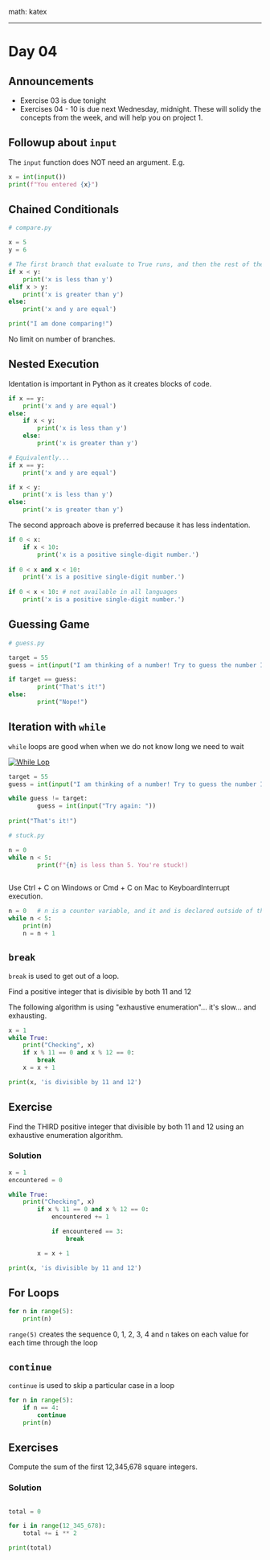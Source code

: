 math: katex

---
# Day 04

## Announcements

- Exercise 03 is due tonight
- Exercises 04 - 10 is due next Wednesday, midnight. These will solidy the concepts from the week, and will help you on project 1.

## Followup about `input`

The `input` function does NOT need an argument. E.g.

``` python
x = int(input())
print(f"You entered {x}")
```

## Chained Conditionals

```python
# compare.py

x = 5
y = 6

# The first branch that evaluate to True runs, and then the rest of the branches are ignored.
if x < y:
    print('x is less than y')
elif x > y:
    print('x is greater than y')
else:
    print('x and y are equal')

print("I am done comparing!")
```

No limit on number of branches.

## Nested Execution

Identation is important in Python as it creates blocks of code.

```python
if x == y:
    print('x and y are equal')
else:
    if x < y:
        print('x is less than y')
    else:
        print('x is greater than y')

# Equivalently... 
if x == y:
    print('x and y are equal')

if x < y:
    print('x is less than y')
else:
    print('x is greater than y')
```

The second approach above is preferred because it has less indentation.

```python
if 0 < x:
    if x < 10:
        print('x is a positive single-digit number.')
 
if 0 < x and x < 10:
    print('x is a positive single-digit number.')
    
if 0 < x < 10: # not available in all languages
    print('x is a positive single-digit number.')
```

## Guessing Game

```python
# guess.py

target = 55
guess = int(input("I am thinking of a number! Try to guess the number I'm thinking of: "))

if target == guess:
        print("That's it!")
else:
        print("Nope!")
```

## Iteration with `while`

`while` loops are good when when we do not know long we need to wait

[![While Lop](https://upload.wikimedia.org/wikipedia/commons/4/43/While-loop-diagram.svg)](https://upload.wikimedia.org/wikipedia/commons/4/43/While-loop-diagram.svg)

```python
target = 55
guess = int(input("I am thinking of a number! Try to guess the number I'm thinking of: "))

while guess != target:
        guess = int(input("Try again: "))
        
print("That's it!")
```

```python
# stuck.py

n = 0
while n < 5:
        print(f"{n} is less than 5. You're stuck!)
        
```

Use Ctrl + C on Windows or Cmd + C on Mac to KeyboardInterrupt execution.

```python
n = 0   # n is a counter variable, and it and is declared outside of the loop
while n < 5:
    print(n)
    n = n + 1
```

## `break`

`break` is used to get out of a loop.

Find a positive integer that is divisible by both 11 and 12

The following algorithm is using "exhaustive enumeration"... it's slow... and exhausting.

``` python
x = 1 
while True:
    print("Checking", x)
    if x % 11 == 0 and x % 12 == 0: 
        break 
    x = x + 1 

print(x, 'is divisible by 11 and 12') 
```

## Exercise

Find the THIRD positive integer that divisible by both 11 and 12 using an exhaustive enumeration algorithm.

### Solution

``` python
x = 1
encountered = 0

while True:
    print("Checking", x)
        if x % 11 == 0 and x % 12 == 0: 
            encountered += 1  

            if encountered == 3:
                break

        x = x + 1 

print(x, 'is divisible by 11 and 12') 
```

## For Loops

```python
for n in range(5):
    print(n)
```

`range(5)` creates the sequence 0, 1, 2, 3, 4 and `n` takes on each value for each time through the loop

## `continue`

`continue` is used to skip a particular case in a loop

```python
for n in range(5):
    if n == 4:
        continue
    print(n)
```

## Exercises

Compute the sum of the first 12,345,678 square integers.

### Solution

```python

total = 0

for i in range(12_345_678):
    total += i ** 2

print(total)

```
